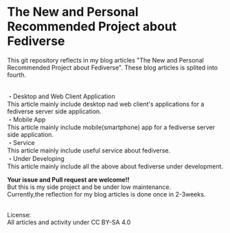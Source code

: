 # The New and Personal Recommended Project about Fediverse
This git repository reflects in my blog articles "The New and Personal Recommended Project about Fediverse".
These blog articles is splited into fourth.<br><br>

・Desktop and Web Client Application<br>
 This article mainly include desktop nad web client's applications for a fediverse server side application.<br>
・Mobile App<br>
 This article mainly include mobile(smartphone) app for a fediverse server side application.<br>
・Service<br>
 This article mainly include useful service about fediverse.<br>
・Under Developing<br>
 This article mainly include all the above about fediverse under development.<br>

<b>Your issue and Pull request are welcome!!</b><br>
But this is my side project and be under low maintenance.<br>
Currently,the reflection for my blog articles is done once in 2-3weeks.<br><br>

License:<br>
All articles and activity under CC BY-SA 4.0
